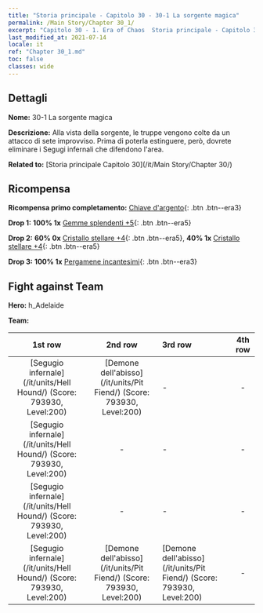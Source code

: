 ```yaml
---
title: "Storia principale - Capitolo 30 - 30-1 La sorgente magica"
permalink: /Main Story/Chapter 30_1/
excerpt: "Capitolo 30 - 1. Era of Chaos  Storia principale - Capitolo 30_1. 30-1 La sorgente magica"
last_modified_at: 2021-07-14
locale: it
ref: "Chapter 30_1.md"
toc: false
classes: wide
---
```


## Dettagli

 **Nome:** 30-1 La sorgente magica

 **Descrizione:** Alla vista della sorgente, le truppe vengono colte da un attacco di sete improvviso. Prima di poterla estinguere, però, dovrete eliminare i Segugi infernali che difendono l'area.

 **Related to:** [Storia principale Capitolo 30](/it/Main Story/Chapter 30/)

## Ricompensa

 **Ricompensa primo completamento:** [Chiave d'argento](/ItemsIT/con_693/){: .btn .btn--era3}

 **Drop 1:** **100% 1x** [Gemme splendenti +5](/ItemsIT/mat_100/){: .btn .btn--era5}

 **Drop 2:** **60% 0x** [Cristallo stellare +4](/ItemsIT/mat_94/){: .btn .btn--era5}, **40% 1x** [Cristallo stellare +4](/ItemsIT/mat_94/){: .btn .btn--era5}

 **Drop 3:** **100% 1x** [Pergamene incantesimi](/ItemsIT/con_694/){: .btn .btn--era3}


## Fight against Team
 **Hero:** h_Adelaide

 **Team:**


  | 1st row | 2nd row | 3rd row | 4th row |
  |:----:|:----:|:----|:----:|
  | [Segugio infernale](/it/units/Hell Hound/) (Score: 793930, Level:200)  | [Demone dell'abisso](/it/units/Pit Fiend/) (Score: 793930, Level:200)  | - | - |
  | [Segugio infernale](/it/units/Hell Hound/) (Score: 793930, Level:200)  | - | - | - |
  | [Segugio infernale](/it/units/Hell Hound/) (Score: 793930, Level:200)  | - | - | - |
  | [Segugio infernale](/it/units/Hell Hound/) (Score: 793930, Level:200)  | [Demone dell'abisso](/it/units/Pit Fiend/) (Score: 793930, Level:200)  | [Demone dell'abisso](/it/units/Pit Fiend/) (Score: 793930, Level:200)  | - |


